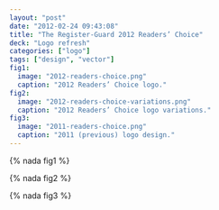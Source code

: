 ```yaml
---
layout: "post"
date: "2012-02-24 09:43:08"
title: "The Register-Guard 2012 Readers’ Choice"
deck: "Logo refresh"
categories: ["logo"]
tags: ["design", "vector"]
fig1:
  image: "2012-readers-choice.png"
  caption: "2012 Readers’ Choice logo."
fig2:
  image: "2012-readers-choice-variations.png"
  caption: "2012 Readers’ Choice logo variations."
fig3:
  image: "2011-readers-choice.png"
  caption: "2011 (previous) logo design."
---
```


{% nada fig1 %}

{% nada fig2 %}

{% nada fig3 %}
